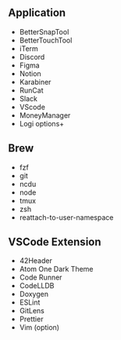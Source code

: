 ## Application

- BetterSnapTool
- BetterTouchTool
- iTerm
- Discord
- Figma
- Notion
- Karabiner
- RunCat
- Slack
- VScode
- MoneyManager
- Logi options+

## Brew

- fzf
- git
- ncdu
- node
- tmux
- zsh
- reattach-to-user-namespace

## VSCode Extension

- 42Header
- Atom One Dark Theme
- Code Runner
- CodeLLDB
- Doxygen
- ESLint
- GitLens
- Prettier
- Vim (option)
